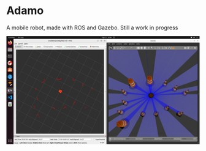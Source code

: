# Adamo

A mobile robot, made with ROS and Gazebo. Still a work in progress

![simulation pic](img/sim.jpg)